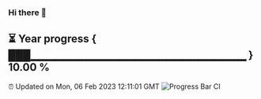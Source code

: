 ### Hi there 👋
⏳ Year progress { ███▁▁▁▁▁▁▁▁▁▁▁▁▁▁▁▁▁▁▁▁▁▁▁▁▁▁▁ } 10.00 %
---
⏰ Updated on Mon, 06 Feb 2023 12:11:01 GMT
![Progress Bar CI](https://github.com/Moyi321/Moyi321/workflows/Progress%20Bar%20CI/badge.svg)
